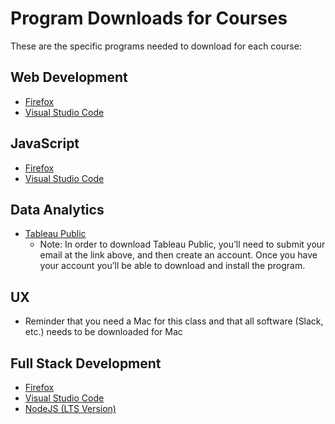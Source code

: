# Program Downloads for Courses

These are the specific programs needed to download for each course:

## Web Development
- [Firefox](https://www.mozilla.org/en-CA/firefox/new/)
- [Visual Studio Code](https://code.visualstudio.com/download)

## JavaScript
- [Firefox](https://www.mozilla.org/en-CA/firefox/new/)
- [Visual Studio Code](https://code.visualstudio.com/download)

## Data Analytics
- [Tableau Public](https://public.tableau.com/en-us/s/)
  - Note: In order to download Tableau Public, you’ll need to submit your email at the link above, and then create an account. Once you have your account you’ll be able to download and install the program.

## UX
- Reminder that you need a Mac for this class and that all software (Slack, etc.) needs to be downloaded for Mac

## Full Stack Development
- [Firefox](https://www.mozilla.org/en-CA/firefox/new/)
- [Visual Studio Code](https://code.visualstudio.com/download)
- [NodeJS (LTS Version)](https://nodejs.org/en/)
